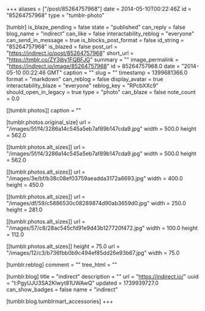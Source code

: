 +++
aliases = ["/post/85264757968"]
date = 2014-05-10T00:22:46Z
id = "85264757968"
type = "tumblr-photo"

[tumblr]
is_blaze_pending = false
state = "published"
can_reply = false
blog_name = "indirect"
can_like = false
interactability_reblog = "everyone"
can_send_in_message = true
is_blocks_post_format = false
id_string = "85264757968"
is_blazed = false
post_url = "https://indirect.io/post/85264757968"
short_url = "https://tmblr.co/ZY3jby1FQBFJG"
summary = ""
image_permalink = "https://indirect.io/image/85264757968"
id = 85264757968.0
date = "2014-05-10 00:22:46 GMT"
caption = ""
slug = ""
timestamp = 1399681366.0
format = "markdown"
can_reblog = false
display_avatar = true
interactability_blaze = "everyone"
reblog_key = "RPcbXXc9"
should_open_in_legacy = true
type = "photo"
can_blaze = false
note_count = 0.0

[[tumblr.photos]]
caption = ""

[tumblr.photos.original_size]
url = "/images/5f/f4/3286a14c545a5eb7af89b147cda9.jpg"
width = 500.0
height = 562.0

[[tumblr.photos.alt_sizes]]
url = "/images/5f/f4/3286a14c545a5eb7af89b147cda9.jpg"
width = 500.0
height = 562.0

[[tumblr.photos.alt_sizes]]
url = "/images/3e/bf/b38c08ef03759aeadda3172a6693.jpg"
width = 400.0
height = 450.0

[[tumblr.photos.alt_sizes]]
url = "/images/df/59/c5886530c08289874d90ab3659d0.jpg"
width = 250.0
height = 281.0

[[tumblr.photos.alt_sizes]]
url = "/images/57/c8/28ac545cfd91e9d43b127720f472.jpg"
width = 100.0
height = 112.0

[[tumblr.photos.alt_sizes]]
height = 75.0
url = "/images/12/c3/b736fbb0b9c494ef85dd26e93b67.jpg"
width = 75.0

[tumblr.reblog]
comment = ""
tree_html = ""

[tumblr.blog]
title = "indirect"
description = ""
url = "https://indirect.io/"
uuid = "t:PgyUJU3SA2Klwyt81UWAwQ"
updated = 1739939727.0
can_show_badges = false
name = "indirect"

[tumblr.blog.tumblrmart_accessories]
+++
